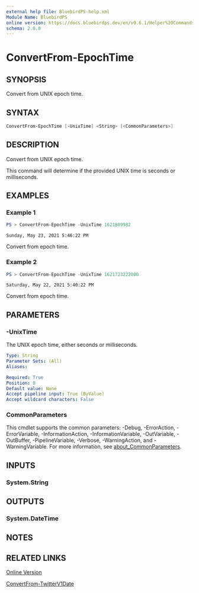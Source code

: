 ```yaml
---
external help file: BluebirdPS-help.xml
Module Name: BluebirdPS
online version: https://docs.bluebirdps.dev/en/v0.6.1/Helper%20Commands/ConvertFrom-EpochTime
schema: 2.0.0
---
```


# ConvertFrom-EpochTime

## SYNOPSIS

Convert from UNIX epoch time.

## SYNTAX

```powershell
ConvertFrom-EpochTime [-UnixTime] <String> [<CommonParameters>]
```

## DESCRIPTION

Convert from UNIX epoch time.

This command will determine if the provided UNIX time is seconds or milliseconds.

## EXAMPLES

### Example 1

```powershell
PS > ConvertFrom-EpochTime -UnixTime 1621809982
```

```text
Sunday, May 23, 2021 5:46:22 PM
```

Convert from epoch time.

### Example 2

```powershell
PS > ConvertFrom-EpochTime -UnixTime 1621723222000
```

```text
Saturday, May 22, 2021 5:40:22 PM
```

Convert from epoch time.

## PARAMETERS

### -UnixTime

The UNIX epoch time, either seconds or milliseconds.

```yaml
Type: String
Parameter Sets: (All)
Aliases:

Required: True
Position: 0
Default value: None
Accept pipeline input: True (ByValue)
Accept wildcard characters: False
```

### CommonParameters

This cmdlet supports the common parameters: -Debug, -ErrorAction, -ErrorVariable, -InformationAction, -InformationVariable, -OutVariable, -OutBuffer, -PipelineVariable, -Verbose, -WarningAction, and -WarningVariable. For more information, see [about_CommonParameters](http://go.microsoft.com/fwlink/?LinkID=113216).

## INPUTS

### System.String

## OUTPUTS

### System.DateTime

## NOTES

## RELATED LINKS

[Online Version](https://docs.bluebirdps.dev/en/v0.6.1/Helper%20Commands/ConvertFrom-EpochTime)

[ConvertFrom-TwitterV1Date](https://docs.bluebirdps.dev/en/v0.6.1/Helper%20Commands/ConvertFrom-TwitterV1Date)
